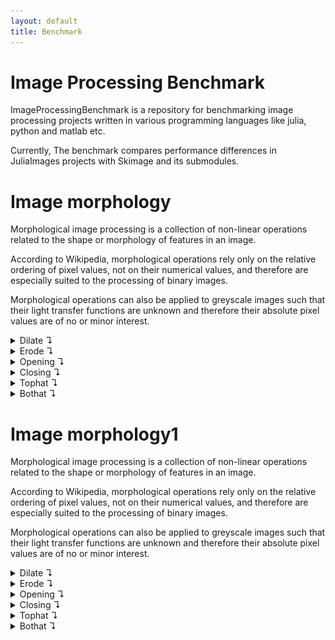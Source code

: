 ```yaml
---
layout: default
title: Benchmark
---
```


# Image Processing Benchmark

ImageProcessingBenchmark is a repository for benchmarking image processing projects written in various programming languages like julia, python and matlab etc.

Currently, The benchmark compares performance differences in JuliaImages projects with Skimage and its submodules.

# Image morphology 
Morphological image processing is a collection of non-linear operations related to the shape or morphology of features in an image.

According to Wikipedia, morphological operations rely only on the relative ordering of pixel values, 
not on their numerical values, and therefore are especially suited to the processing of binary images.

Morphological operations can also be applied to greyscale images such that their light 
transfer functions are unknown and therefore their absolute pixel values are of no or minor interest.

<details>
<summary>Dilate ↴ </summary> 
Dilation adds pixels on the object boundaries.


| Operations       | Original | Julia         | Python  |
|:----------------:|:--------:|:-------------:|:-------:|
| dilate| ![](./src/results/original.png) | ![](./src/results/julia/dilate.png) | ![](./src/results/python/dilation.png) |
| Time Taken(in seconds)|   This is the original image used for benchmark     | 0.0010868889088331524      |   0.07937053399973593 |
        
</details> 

<details>
<summary>Erode ↴ </summary> 
Erosion removes pixels on object boundaries.


| Operations       | Original | Julia         | Python  |
|:----------------:|:--------:|:-------------:|:-------:|
| erode| ![](./src/results/original.png) | ![](./src/results/julia/erode.png) | ![](./src/results/python/erosion.png) |
| Time Taken(in seconds)|   This is the original image used for benchmark     | 0.000942642524791825      |   0.07744550200004596 |
        
</details> 

<details>
<summary>Opening ↴ </summary> 
The opening operation erodes an image and then dilates the eroded image, using the same structuring element for both operations.


| Operations       | Original | Julia         | Python  |
|:----------------:|:--------:|:-------------:|:-------:|
| opening| ![](./src/results/original.png) | ![](./src/results/julia/opening.png) | ![](./src/results/python/opening.png) |
| Time Taken(in seconds)|   This is the original image used for benchmark     | 0.001748863396636301      |   0.1508079249997536 |
        
</details> 

<details>
<summary>Closing ↴ </summary> 
The closing operation dilates an image and then erodes the dilated image, using the same structuring element for both operations.


| Operations       | Original | Julia         | Python  |
|:----------------:|:--------:|:-------------:|:-------:|
| closing| ![](./src/results/original.png) | ![](./src/results/julia/closing.png) | ![](./src/results/python/closing.png) |
| Time Taken(in seconds)|   This is the original image used for benchmark     | 0.0018109613454281575      |   0.15137137800002165 |
        
</details> 

<details>
<summary>Tophat ↴ </summary> 
The tophat of an image is defined as the image minus its morphological opening. This operation returns the bright spots of the image that are smaller than the structuring element.


| Operations       | Original | Julia         | Python  |
|:----------------:|:--------:|:-------------:|:-------:|
| tophat| ![](./src/results/original.png) | ![](./src/results/julia/tophat.png) | ![](./src/results/python/white_tophat.png) |
| Time Taken(in seconds)|   This is the original image used for benchmark     | 0.001941027497471802      |   0.15099994299998798 |
        
</details> 

<details>
<summary>Bothat ↴ </summary> 
The black_tophat of an image is defined as its morphological closing minus the original image. This operation returns the dark spots of the image that are smaller than the structuring element.


| Operations       | Original | Julia         | Python  |
|:----------------:|:--------:|:-------------:|:-------:|
| bothat| ![](./src/results/original.png) | ![](./src/results/julia/bothat.png) | ![](./src/results/python/black_tophat.png) |
| Time Taken(in seconds)|   This is the original image used for benchmark     | 0.002088734538493725      |   0.14953793999984555 |
        
</details> 

# Image morphology1 
Morphological image processing is a collection of non-linear operations related to the shape or morphology of features in an image.

According to Wikipedia, morphological operations rely only on the relative ordering of pixel values, 
not on their numerical values, and therefore are especially suited to the processing of binary images.

Morphological operations can also be applied to greyscale images such that their light 
transfer functions are unknown and therefore their absolute pixel values are of no or minor interest.

<details>
<summary>Dilate ↴ </summary> 
Dilation adds pixels on the object boundaries.


| Operations       | Original | Julia         | Python  |
|:----------------:|:--------:|:-------------:|:-------:|
| dilate| ![](./src/results/original.png) | ![](./src/results/julia/dilate.png) | ![](./src/results/python/dilation.png) |
| Time Taken(in seconds)|   This is the original image used for benchmark     | 0.0010868889088331524      |   0.07937053399973593 |
        
</details> 

<details>
<summary>Erode ↴ </summary> 
Erosion removes pixels on object boundaries.


| Operations       | Original | Julia         | Python  |
|:----------------:|:--------:|:-------------:|:-------:|
| erode| ![](./src/results/original.png) | ![](./src/results/julia/erode.png) | ![](./src/results/python/erosion.png) |
| Time Taken(in seconds)|   This is the original image used for benchmark     | 0.000942642524791825      |   0.07744550200004596 |
        
</details> 

<details>
<summary>Opening ↴ </summary> 
The opening operation erodes an image and then dilates the eroded image, using the same structuring element for both operations.


| Operations       | Original | Julia         | Python  |
|:----------------:|:--------:|:-------------:|:-------:|
| opening| ![](./src/results/original.png) | ![](./src/results/julia/opening.png) | ![](./src/results/python/opening.png) |
| Time Taken(in seconds)|   This is the original image used for benchmark     | 0.001748863396636301      |   0.1508079249997536 |
        
</details> 

<details>
<summary>Closing ↴ </summary> 
The closing operation dilates an image and then erodes the dilated image, using the same structuring element for both operations.


| Operations       | Original | Julia         | Python  |
|:----------------:|:--------:|:-------------:|:-------:|
| closing| ![](./src/results/original.png) | ![](./src/results/julia/closing.png) | ![](./src/results/python/closing.png) |
| Time Taken(in seconds)|   This is the original image used for benchmark     | 0.0018109613454281575      |   0.15137137800002165 |
        
</details> 

<details>
<summary>Tophat ↴ </summary> 
The tophat of an image is defined as the image minus its morphological opening. This operation returns the bright spots of the image that are smaller than the structuring element.


| Operations       | Original | Julia         | Python  |
|:----------------:|:--------:|:-------------:|:-------:|
| tophat| ![](./src/results/original.png) | ![](./src/results/julia/tophat.png) | ![](./src/results/python/white_tophat.png) |
| Time Taken(in seconds)|   This is the original image used for benchmark     | 0.001941027497471802      |   0.15099994299998798 |
        
</details> 

<details>
<summary>Bothat ↴ </summary> 
The black_tophat of an image is defined as its morphological closing minus the original image. This operation returns the dark spots of the image that are smaller than the structuring element.


| Operations       | Original | Julia         | Python  |
|:----------------:|:--------:|:-------------:|:-------:|
| bothat| ![](./src/results/original.png) | ![](./src/results/julia/bothat.png) | ![](./src/results/python/black_tophat.png) |
| Time Taken(in seconds)|   This is the original image used for benchmark     | 0.002088734538493725      |   0.14953793999984555 |
        
</details> 

